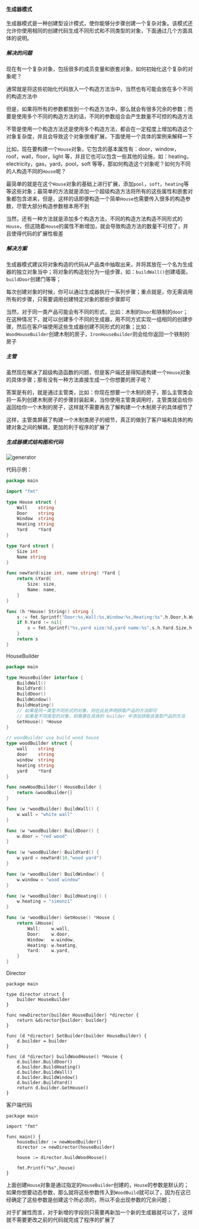#### 生成器模式

生成器模式是一种创建型设计模式，使你能够分步骤创建一个复杂对象。该模式还允许你使用相同的创建代码生成不同形式和不同类型的对象，下面通过几个方面具体的说明。

##### 解决的问题

现在有一个复杂对象，包括很多的成员变量和嵌套对象，如何初始化这个复杂的对象呢？

通常就是将这些初始化代码放入一个构造方法当中，当然也有可能会放在多个不同的构造方法中

但是，如果将所有的参数都放到一个构造方法中，那么就会有很多冗余的参数；而要是使用多个不同的构造方法的话，不同的参数组合会产生数量不可控的构造方法

不管是使用一个构造方法还是使用多个构造方法，都会在一定程度上增加构造这个对象复杂度，并且会导致这个对象很难扩展，下面使用一个具体的案例来解释一下

比如，现在要构建一个`House`对象，它包含的基本属性有：door，window，roof，wall，floor，light 等，并且它也可以包含一些其他的设施，如：heating，electricity，gas，yard，pool，soft 等等，那如何构造这个对象呢？如何为不同的人构造不同的`House`呢？

最简单的就是在这个`House`对象的基础上进行扩展，添加`pool`，`soft`，`heating`等等这些对象；最简单的方法就是添加一个超级构造方法将所有的这些属性和嵌套对象都包含进来，但是，这样的话即便构造一个简单`House`也需要传入很多的构造参数，尽管大部分构造参数根本用不到

当然，还有一种方法就是添加多个构造方法，不同的构造方法构造不同形式的`House`，但这随着`House`的属性不断增加，就会导致构造方法的数量不可控了，并且使得代码的扩展性极差

##### 解决方案

生成器模式建议将对象构造的代码从产品类中抽取出来，并将其放在一个名为生成器的独立对象当中；将对象的构造划分为一组步骤，如：`buildWall()`创建墙面，`buildDoor`创建门等等；

每次创建对象的时候，你可以通过生成器执行一系列步骤；重点就是，你无需调用所有的步骤，只需要调用创建特定对象的那些步骤即可

当然，对于同一类产品可能会有不同的形式，比如：木制的`Door`和铁制的`door`；在这种情况下，就可以创建多个不同的生成器，用不同方式实现一组相同的创建步骤，然后在客户端使用这些生成器创建不同形式的对象；比如：`WoodHouseBuilder`创建木制的房子，`IronHouseBuilder`则会给你返回一个铁制的房子

##### 主管

虽然现在解决了超级构造函数的问题，但是客户端还是得知道构建一个`House`对象的具体步骤；那有没有一种方法直接生成一个你想要的房子呢？

答案是有的，就是通过主管类，比如：你现在想要一个木制的房子，那么主管类会将一系列创建木制房子的步骤封装起来，当你使用主管类调用时，主管类就会给你返回给你一个木制的房子，这样就不需要再去了解构建一个木制房子的具体细节了

这样，主管类屏蔽了构建一个木制类房子的细节，真正的做到了客户端和具体的构建对象之间的解耦，更加的利于程序的扩展了

##### 生成器模式结构图和代码

![generator](generator.png)

代码示例：

```go
package main

import "fmt"

type House struct {
	Wall    string
	Door    string
	Window  string
	Heating string
	Yard    *Yard
}

type Yard struct {
	Size int
	Name string
}

func newYard(size int, name string) *Yard {
	return &Yard{
		Size: size,
		Name: name,
	}
}

func (h *House) String() string {
	s := fmt.Sprintf("Door:%s,Wall:%s,Window:%s,Heating:%s",h.Door,h.Wall,h.Window,h.Heating)
	if h.Yard != nil{
		s = fmt.Sprintf("%s,yard size:%d,yard name:%s",s,h.Yard.Size,h.Yard.Name)
	}
	return s
}
```

HouseBuilder

```go
package main

type HouseBuilder interface {
	BuildWall()
	BuildYard()
	BuildDoor()
	BuildWindow()
	BuildHeating()
    // 如果是同一类型不同形式的对象，则在此处声明获取产品的方法即可
    // 如果是不同类型的对象，则需要在具体的 builder 中添加获取该类型产品的方法
	GetHouse() *House
}

// woodBuilder use build wood house
type woodBuilder struct {
	wall    string
	door    string
	window  string
	heating string
	yard    *Yard
}

func newWoodBuilder() HouseBuilder {
	return &woodBuilder{}
}

func (w *woodBuilder) BuildWall() {
	w.wall = "white wall"
}

func (w *woodBuilder) BuildDoor() {
	w.door = "red wood"
}

func (w *woodBuilder) BuildYard() {
	w.yard = newYard(10,"wood yard")
}

func (w *woodBuilder) BuildWindow() {
	w.window = "wood window"
}

func (w *woodBuilder) BuildHeating() {
	w.heating = "simonzi"
}

func (w *woodBuilder) GetHouse() *House {
	return &House{
		Wall:    w.wall,
		Door:    w.door,
		Window:  w.window,
		Heating: w.heating,
		Yard:    w.yard,
	}
}
```

Director

```
package main

type director struct {
	builder HouseBuilder
}

func newDirector(builder HouseBuilder) *director {
	return &director{builder: builder}
}

func (d *director) SetBuilder(builder HouseBuilder) {
	d.builder = builder
}

func (d *director) buildWoodHouse() *House {
	d.builder.BuildDoor()
	d.builder.BuildHeating()
	d.builder.BuildWall()
	d.builder.BuildWindow()
	d.builder.BuildYard()
	return d.builder.GetHouse()
}
```

客户端代码

```
package main

import "fmt"

func main() {
	houseBuilder := newWoodBuilder()
	director := newDirector(houseBuilder)

	house := director.buildWoodHouse()

	fmt.Printf("%s",house)
}

```

上面创建`House`对象是通过指定的`HouseBuilder`创建的，`House`的参数是默认的；如果你想要动态参数，那么就将这些参数传入到`WoodBuild`就可以了，因为在这已经确定了这些参数是创建这个所必须的，所以不会出现参数的冗余问题；

对于扩展性而言，对于新增的字段则只需要再新加一个新的生成器就可以了，这样就不需要更改之前的代码就完成了程序的扩展了

